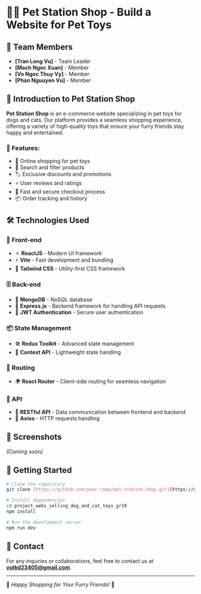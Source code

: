 # 🐶🐱 Pet Station Shop - Build a Website for Pet Toys

## 👥 Team Members
- **[Tran Long Vu]** - Team Leader
- **[Mach Ngoc Xuan]** - Member
- **[Vo Ngoc Thuy Vy]** - Member
- **[Phan Nguuyen Vu]** - Member

## 🏪 Introduction to Pet Station Shop
**Pet Station Shop** is an e-commerce website specializing in pet toys for dogs and cats. Our platform provides a seamless shopping experience, offering a variety of high-quality toys that ensure your furry friends stay happy and entertained.

### 🌟 Features:
- 🛒 Online shopping for pet toys
- 🔎 Search and filter products
- 🏷️ Exclusive discounts and promotions
- ⭐ User reviews and ratings
- 🚚 Fast and secure checkout process
- 📦 Order tracking and history

## 🛠️ Technologies Used

### 🎨 Front-end
- ⚛ **ReactJS** - Modern UI framework
- ⚡ **Vite** - Fast development and bundling
- 💅 **Tailwind CSS** - Utility-first CSS framework

### 🗄️ Back-end
- 🍃 **MongoDB** - NoSQL database
- 🚀 **Express.js** - Backend framework for handling API requests
- 🔐 **JWT Authentication** - Secure user authentication

### 📦 State Management
- 🛠 **Redux Toolkit** - Advanced state management
- 📌 **Context API** - Lightweight state handling

### 🚦 Routing
- 🌍 **React Router** - Client-side routing for seamless navigation

### 🔗 API
- 📡 **RESTful API** - Data communication between frontend and backend
- 🔄 **Axios** - HTTP requests handling

## 📸 Screenshots
_(Coming soon)_

## 🚀 Getting Started
```bash
# Clone the repository
git clone [https://github.com/your-repo/pet-station-shop.git](https://github.com/penguinguci/project_webs_selling_dog_and_cat_toys_gr19)

# Install dependencies
cd project_webs_selling_dog_and_cat_toys_gr19
npm install

# Run the development server
npm run dev
```

## 📩 Contact
For any inquiries or collaborations, feel free to contact us at **vutkd23405@gmail.com**.

---
🐾 *Happy Shopping for Your Furry Friends!* 🐾
